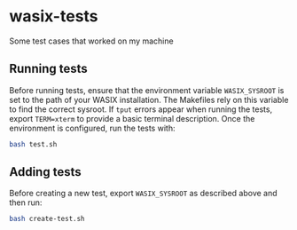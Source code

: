 # wasix-tests
Some test cases that worked on my machine

## Running tests

Before running tests, ensure that the environment variable `WASIX_SYSROOT` is set
to the path of your WASIX installation. The Makefiles rely on this variable to
find the correct sysroot. If `tput` errors appear when running the tests, export
`TERM=xterm` to provide a basic terminal description. Once the environment is
configured, run the tests with:

```bash
bash test.sh
```

## Adding tests

Before creating a new test, export `WASIX_SYSROOT` as described above and then run:

```bash
bash create-test.sh
```
